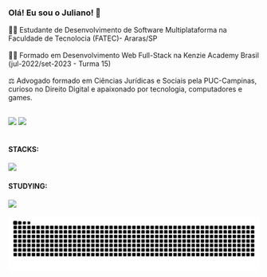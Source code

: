 ### Olá! Eu sou o Juliano! 👋

👨‍💻 Estudante de Desenvolvimento de Software Multiplataforma na Faculdade de Tecnolocia (FATEC)- Araras/SP
<br>
<br>
👨‍💻 Formado em Desenvolvimento Web Full-Stack na Kenzie Academy Brasil (jul-2022/set-2023 - Turma 15)
<br>
<br>
:balance_scale: Advogado formado em Ciências Jurídicas e Sociais pela PUC-Campinas, curioso no Direito Digital e apaixonado por tecnologia, computadores e games.
<br>
<br>

<div>
  <img height="200em" src="https://github-readme-stats.vercel.app/api?username=julianosantosdev&count_private=true&show_icons=true&theme=transparent&hide=stars&show=prs_merged,prs_merged_percentage&rank_icon=github&">
  <img height="200em" src="https://github-readme-stats.vercel.app/api/top-langs/?username=julianosantosdev&langs_count=8&hide_progress=true&theme=transparent">
</div>

<br>

#### STACKS:
<img src="https://skillicons.dev/icons?i=html,css,js,ts,react,php,python,django,express,nodejs,nestjs,prisma,mysql,git,linux,mint,debian,windows&perline=6" />


#### STUDYING:
<img src="https://skillicons.dev/icons?i=cpp,mongodb,java&perline=9" />

![snake gif](https://github.com/julianosantosdev/julianosantosdev/blob/output/github-contribution-grid-snake.svg)

<!--
**julianosantosdev/julianosantosdev** is a ✨ _special_ ✨ repository because its `README.md` (this file) appears on your GitHub profile.

Here are some ideas to get you started:

- 🔭 I’m currently working on ...
- 🌱 I’m currently learning ...
- 👯 I’m looking to collaborate on ...
- 🤔 I’m looking for help with ...
- 💬 Ask me about ...
- 📫 How to reach me: ...
- 😄 Pronouns: ...
- ⚡ Fun fact: ...
-->
